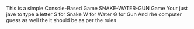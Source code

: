 This is a simple Console-Based Game
SNAKE-WATER-GUN Game
Your just jave to type a letter 
S for Snake
W for Water
G for Gun 
And rhe computer guess as well 
the it should be as per the rules
